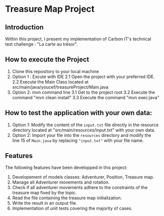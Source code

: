 # Treasure Map Project

## Introduction
Within this project, I present my implementation of Carbon IT's technical test challenge : "La carte au trésor".

## How to execute the Project

1. Clone this repository to your local machine
2. Option 1 : Excute with IDE
   2.1 Open the project with your preferred IDE.
   2.2 Execute the Main Class located at src/main/java/youcef/treasureProject/Main.java
3. Option 2: mvn command line
   3.1 Get to the project root
   3.2 Execute the command "mvn clean install"
   3.3 Execute the command "mvn exec:java"

## How to test the application with your own data:

1. Option 1: Modify the content of the `input.txt` file directly in the resource directory located at "src/main/resources/input.txt" with your own data.
2. Option 2: Import your file into the `resources` directory and modify the line 15 of `Main.java` by replacing `"input.txt"` with your file name.

## Features
The following features have been developped in this project:

1. Developement of models classes: Adventurer, Position, Treasure map.
2. Manage all Adventurer movements and rotation.
3. Check if all adventurer movements adhere to the constraints of the treasure map fixed by the topic.
4. Read the file containing the treasure map initialization.
5. Write the result in an output file.
6. Implementation of unit tests covering the majority of cases.
   
